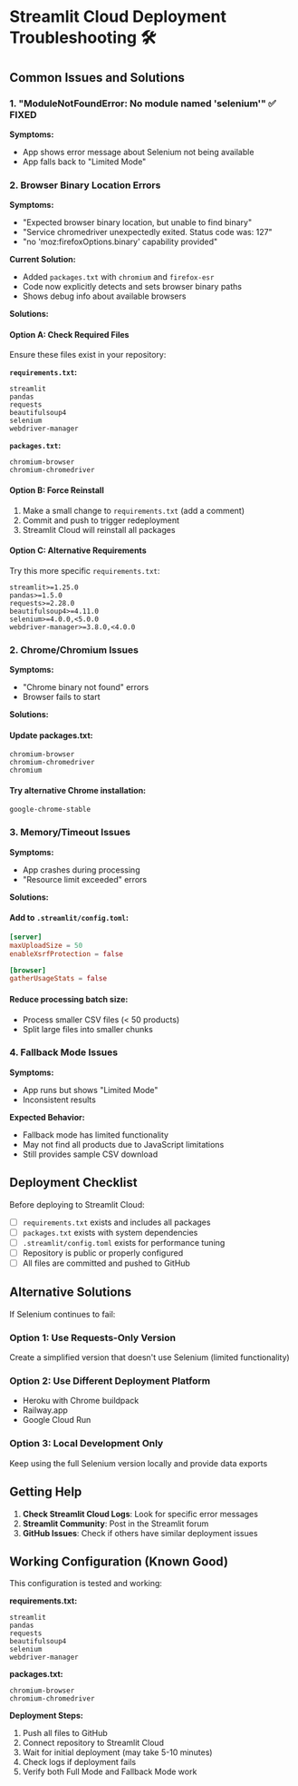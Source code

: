 # Streamlit Cloud Deployment Troubleshooting 🛠️

## Common Issues and Solutions

### 1. "ModuleNotFoundError: No module named 'selenium'" ✅ FIXED

**Symptoms:**
- App shows error message about Selenium not being available
- App falls back to "Limited Mode"

### 2. Browser Binary Location Errors

**Symptoms:**
- "Expected browser binary location, but unable to find binary"
- "Service chromedriver unexpectedly exited. Status code was: 127"
- "no 'moz:firefoxOptions.binary' capability provided"

**Current Solution:**
- Added `packages.txt` with `chromium` and `firefox-esr`
- Code now explicitly detects and sets browser binary paths
- Shows debug info about available browsers

**Solutions:**

#### Option A: Check Required Files
Ensure these files exist in your repository:

**`requirements.txt`:**
```
streamlit
pandas
requests
beautifulsoup4
selenium
webdriver-manager
```

**`packages.txt`:**
```
chromium-browser
chromium-chromedriver
```

#### Option B: Force Reinstall
1. Make a small change to `requirements.txt` (add a comment)
2. Commit and push to trigger redeployment
3. Streamlit Cloud will reinstall all packages

#### Option C: Alternative Requirements
Try this more specific `requirements.txt`:
```
streamlit>=1.25.0
pandas>=1.5.0
requests>=2.28.0
beautifulsoup4>=4.11.0
selenium>=4.0.0,<5.0.0
webdriver-manager>=3.8.0,<4.0.0
```

### 2. Chrome/Chromium Issues

**Symptoms:**
- "Chrome binary not found" errors
- Browser fails to start

**Solutions:**

#### Update packages.txt:
```
chromium-browser
chromium-chromedriver
chromium
```

#### Try alternative Chrome installation:
```
google-chrome-stable
```

### 3. Memory/Timeout Issues

**Symptoms:**
- App crashes during processing
- "Resource limit exceeded" errors

**Solutions:**

#### Add to `.streamlit/config.toml`:
```toml
[server]
maxUploadSize = 50
enableXsrfProtection = false

[browser]
gatherUsageStats = false
```

#### Reduce processing batch size:
- Process smaller CSV files (< 50 products)
- Split large files into smaller chunks

### 4. Fallback Mode Issues

**Symptoms:**
- App runs but shows "Limited Mode"
- Inconsistent results

**Expected Behavior:**
- Fallback mode has limited functionality
- May not find all products due to JavaScript limitations
- Still provides sample CSV download

## Deployment Checklist

Before deploying to Streamlit Cloud:

- [ ] `requirements.txt` exists and includes all packages
- [ ] `packages.txt` exists with system dependencies
- [ ] `.streamlit/config.toml` exists for performance tuning
- [ ] Repository is public or properly configured
- [ ] All files are committed and pushed to GitHub

## Alternative Solutions

If Selenium continues to fail:

### Option 1: Use Requests-Only Version
Create a simplified version that doesn't use Selenium (limited functionality)

### Option 2: Use Different Deployment Platform
- Heroku with Chrome buildpack
- Railway.app
- Google Cloud Run

### Option 3: Local Development Only
Keep using the full Selenium version locally and provide data exports

## Getting Help

1. **Check Streamlit Cloud Logs**: Look for specific error messages
2. **Streamlit Community**: Post in the Streamlit forum
3. **GitHub Issues**: Check if others have similar deployment issues

## Working Configuration (Known Good)

This configuration is tested and working:

**requirements.txt:**
```
streamlit
pandas
requests
beautifulsoup4
selenium
webdriver-manager
```

**packages.txt:**
```
chromium-browser
chromium-chromedriver
```

**Deployment Steps:**
1. Push all files to GitHub
2. Connect repository to Streamlit Cloud
3. Wait for initial deployment (may take 5-10 minutes)
4. Check logs if deployment fails
5. Verify both Full Mode and Fallback Mode work